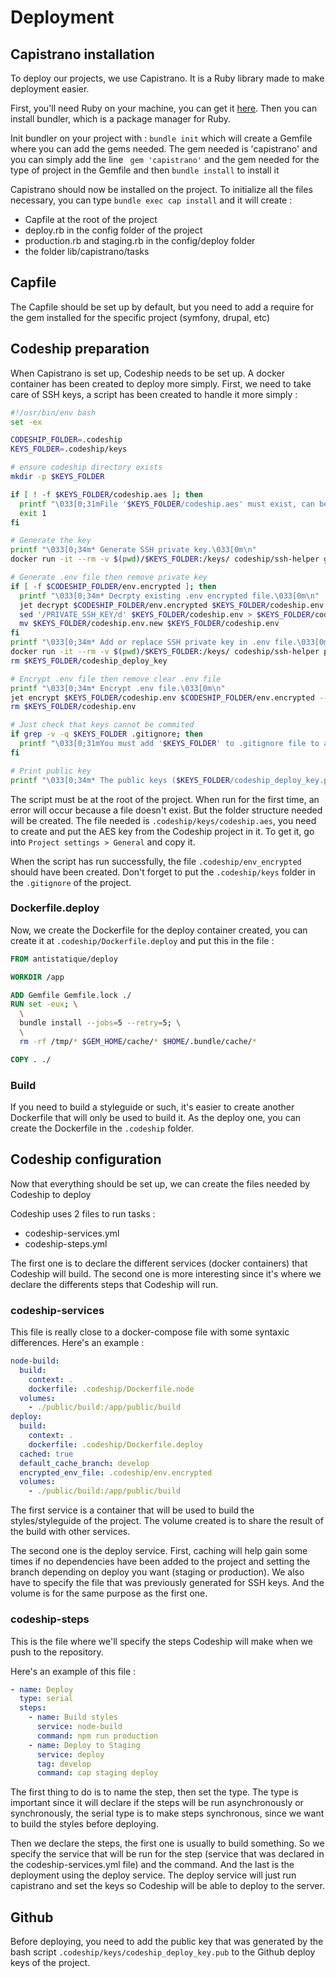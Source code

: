 # Deployment

## Capistrano installation

To deploy our projects, we use Capistrano. It is a Ruby library made to make deployment easier.

First, you'll need Ruby on your machine, you can get it [here](https://www.ruby-lang.org/en/documentation/installation/). Then you can install bundler, which is a package manager for Ruby.

Init bundler on your project with : ``` bundle init ``` which will create a Gemfile where you can add the gems needed.
The gem needed is 'capistrano' and you can simply add the line ``` gem 'capistrano'``` and the gem needed for the type of project in the Gemfile and then ``` bundle install ``` to install it

Capistrano should now be installed on the project. To initialize all the files necessary, you can type ``` bundle exec cap install ``` and it will create :

* Capfile at the root of the project
* deploy.rb in the config folder of the project
* production.rb and staging.rb in the config/deploy folder
* the folder lib/capistrano/tasks

## Capfile

The Capfile should be set up by default, but you need to add a require for the gem installed for the specific project (symfony, drupal, etc)

## Codeship preparation

When Capistrano is set up, Codeship needs to be set up. A docker container has been created to deploy more simply.
First, we need to take care of SSH keys, a script has been created to handle it more simply :

```bash
#!/usr/bin/env bash
set -ex

CODESHIP_FOLDER=.codeship
KEYS_FOLDER=.codeship/keys

# ensure codeship directory exists
mkdir -p $KEYS_FOLDER

if [ ! -f $KEYS_FOLDER/codeship.aes ]; then
  printf "\033[0;31mFile '$KEYS_FOLDER/codeship.aes' must exist, can be downloaded from Codeship Pro project general settings tab.\033[0m\n"
  exit 1
fi

# Generate the key
printf "\033[0;34m* Generate SSH private key.\033[0m\n"
docker run -it --rm -v $(pwd)/$KEYS_FOLDER:/keys/ codeship/ssh-helper generate "dev@antistatique.net"

# Generate .env file then remove private key
if [ -f $CODESHIP_FOLDER/env.encrypted ]; then
  printf "\033[0;34m* Decrpty existing .env encrypted file.\033[0m\n"
  jet decrypt $CODESHIP_FOLDER/env.encrypted $KEYS_FOLDER/codeship.env --key-path $KEYS_FOLDER/codeship.aes
  sed '/PRIVATE_SSH_KEY/d' $KEYS_FOLDER/codeship.env > $KEYS_FOLDER/codeship.env.new
  mv $KEYS_FOLDER/codeship.env.new $KEYS_FOLDER/codeship.env
fi
printf "\033[0;34m* Add or replace SSH private key in .env file.\033[0m\n"
docker run -it --rm -v $(pwd)/$KEYS_FOLDER:/keys/ codeship/ssh-helper prepare
rm $KEYS_FOLDER/codeship_deploy_key

# Encrypt .env file then remove clear .env file
printf "\033[0;34m* Encrypt .env file.\033[0m\n"
jet encrypt $KEYS_FOLDER/codeship.env $CODESHIP_FOLDER/env.encrypted --key-path $KEYS_FOLDER/codeship.aes
rm $KEYS_FOLDER/codeship.env

# Just check that keys cannot be commited
if grep -v -q $KEYS_FOLDER .gitignore; then
  printf "\033[0;31mYou must add '$KEYS_FOLDER' to .gitignore file to avoid to commit it's content!\033[0m\n"
fi

# Print public key
printf "\033[0;34m* The public keys ($KEYS_FOLDER/codeship_deploy_key.pub):\n\n$(cat "$KEYS_FOLDER/codeship_deploy_key.pub")\033[0m\n"
```

The script must be at the root of the project. When run for the first time, an error will occur because a file doesn't exist. But the folder structure needed will be created.
The file needed is ``` .codeship/keys/codeship.aes ```, you need to create and put the AES key from the Codeship project in it. To get it, go into ``` Project settings > General ``` and copy it.

When the script has run successfully, the file ``` .codeship/env_encrypted ``` should have been created. Don't forget to put the ``` .codeship/keys ``` folder in the ``` .gitignore ``` of the project.

### Dockerfile.deploy

Now, we create the Dockerfile for the deploy container created, you can create it at ``` .codeship/Dockerfile.deploy ``` and put this in the file :

```dockerfile
FROM antistatique/deploy

WORKDIR /app

ADD Gemfile Gemfile.lock ./
RUN set -eux; \
  \
  bundle install --jobs=5 --retry=5; \
  \
  rm -rf /tmp/* $GEM_HOME/cache/* $HOME/.bundle/cache/*

COPY . ./
```

### Build

If you need to build a styleguide or such, it's easier to create another Dockerfile that will only be used to build it. As the deploy one, you can create the Dockerfile in the ``` .codeship ``` folder.

## Codeship configuration

Now that everything should be set up, we can create the files needed by Codeship to deploy

Codeship uses 2 files to run tasks :

* codeship-services.yml
* codeship-steps.yml

The first one is to declare the different services (docker containers) that Codeship will build.
The second one is more interesting since it's where we declare the differents steps that Codeship will run.

### codeship-services

This file is really close to a docker-compose file with some syntaxic differences. Here's an example :

```yml
node-build:
  build:
    context: .
    dockerfile: .codeship/Dockerfile.node
  volumes:
    - ./public/build:/app/public/build
deploy:
  build:
    context: .
    dockerfile: .codeship/Dockerfile.deploy
  cached: true
  default_cache_branch: develop
  encrypted_env_file: .codeship/env.encrypted
  volumes:
    - ./public/build:/app/public/build
```

The first service is a container that will be used to build the styles/styleguide of the project. The volume created is to share the result of the build with other services.

The second one is the deploy service. First, caching will help gain some times if no dependencies have been added to the project and setting the branch depending on deploy you want (staging or production). We also have to specify the file that was previously generated for SSH keys. And the volume is for the same purpose as the first one.


### codeship-steps

This is the file where we'll specify the steps Codeship will make when we push to the repository.

Here's an example of this file :

```yml
- name: Deploy
  type: serial
  steps:
    - name: Build styles
      service: node-build
      command: npm run production
    - name: Deploy to Staging
      service: deploy
      tag: develop
      command: cap staging deploy
```

The first thing to do is to name the step, then set the type. The type is important since it will declare if the steps will be run asynchronously or synchronously, the serial type is to make steps synchronous, since we want to build the styles before deploying.

Then we declare the steps, the first one is usually to build something. So we specify the service that will be run for the step (service that was declared in the codeship-services.yml file) and the command.
And the last is the deployment using the deploy service. The deploy service will just run capistrano and set the keys so Codeship will be able to deploy to the server.

## Github

Before deploying, you need to add the public key that was generated by the bash script ``` .codeship/keys/codeship_deploy_key.pub ``` to the Github deploy keys of the project.